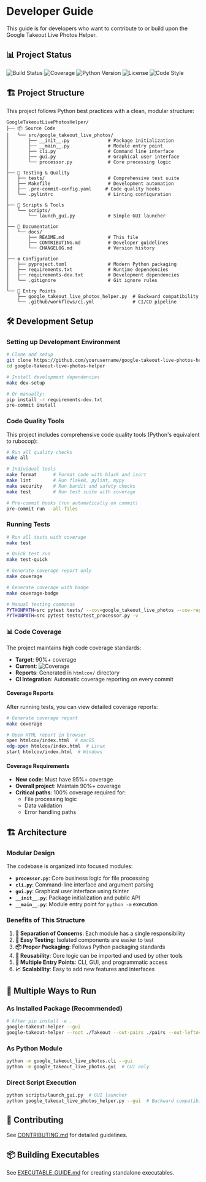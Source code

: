 # Developer Guide

This guide is for developers who want to contribute to or build upon the Google Takeout Live Photos Helper.

## 📊 Project Status

![Build Status](https://github.com/yourusername/google-takeout-live-photos-helper/workflows/CI/badge.svg)
![Coverage](https://img.shields.io/codecov/c/github/yourusername/google-takeout-live-photos-helper)
![Python Version](https://img.shields.io/badge/python-3.8%2B-blue)
![License](https://img.shields.io/badge/license-MIT-green)
![Code Style](https://img.shields.io/badge/code%20style-black-000000.svg)

## 🏗️ Project Structure

This project follows Python best practices with a clean, modular structure:

```
GoogleTakeoutLivePhotosHelper/
├── 📦 Source Code
│   └── src/google_takeout_live_photos/
│       ├── __init__.py              # Package initialization
│       ├── __main__.py              # Module entry point
│       ├── cli.py                   # Command line interface
│       ├── gui.py                   # Graphical user interface
│       └── processor.py             # Core processing logic
│
├── 🧪 Testing & Quality
│   ├── tests/                       # Comprehensive test suite
│   ├── Makefile                     # Development automation
│   ├── .pre-commit-config.yaml     # Code quality hooks
│   └── .pylintrc                    # Linting configuration
│
├── 🔧 Scripts & Tools
│   └── scripts/
│       └── launch_gui.py            # Simple GUI launcher
│
├── 📖 Documentation
│   └── docs/
│       ├── README.md                # This file
│       ├── CONTRIBUTING.md          # Developer guidelines
│       └── CHANGELOG.md             # Version history
│
├── ⚙️ Configuration
│   ├── pyproject.toml               # Modern Python packaging
│   ├── requirements.txt             # Runtime dependencies
│   ├── requirements-dev.txt         # Development dependencies
│   └── .gitignore                   # Git ignore rules
│
└── 🔄 Entry Points
    ├── google_takeout_live_photos_helper.py  # Backward compatibility
    └── .github/workflows/ci.yml              # CI/CD pipeline
```

## 🛠️ Development Setup

### Setting up Development Environment

```bash
# Clone and setup
git clone https://github.com/yourusername/google-takeout-live-photos-helper.git
cd google-takeout-live-photos-helper

# Install development dependencies
make dev-setup

# Or manually:
pip install -r requirements-dev.txt
pre-commit install
```

### Code Quality Tools

This project includes comprehensive code quality tools (Python's equivalent to rubocop):

```bash
# Run all quality checks
make all

# Individual tools
make format      # Format code with black and isort
make lint        # Run flake8, pylint, mypy
make security    # Run bandit and safety checks
make test        # Run test suite with coverage

# Pre-commit hooks (run automatically on commit)
pre-commit run --all-files
```

### Running Tests

```bash
# Run all tests with coverage
make test

# Quick test run
make test-quick

# Generate coverage report only
make coverage

# Generate coverage with badge
make coverage-badge

# Manual testing commands
PYTHONPATH=src pytest tests/ --cov=google_takeout_live_photos --cov-report=html
PYTHONPATH=src pytest tests/test_processor.py -v
```

### 📊 Code Coverage

The project maintains high code coverage standards:

- **Target**: 90%+ coverage
- **Current**: ![Coverage](https://img.shields.io/codecov/c/github/yourusername/google-takeout-live-photos-helper)
- **Reports**: Generated in `htmlcov/` directory
- **CI Integration**: Automatic coverage reporting on every commit

#### Coverage Reports

After running tests, you can view detailed coverage reports:

```bash
# Generate coverage report
make coverage

# Open HTML report in browser
open htmlcov/index.html  # macOS
xdg-open htmlcov/index.html  # Linux
start htmlcov/index.html  # Windows
```

#### Coverage Requirements

- **New code**: Must have 95%+ coverage
- **Overall project**: Maintain 90%+ coverage
- **Critical paths**: 100% coverage required for:
  - File processing logic
  - Data validation
  - Error handling paths

## 🏗️ Architecture

### Modular Design

The codebase is organized into focused modules:

- **`processor.py`**: Core business logic for file processing
- **`cli.py`**: Command-line interface and argument parsing  
- **`gui.py`**: Graphical user interface using tkinter
- **`__init__.py`**: Package initialization and public API
- **`__main__.py`**: Module entry point for `python -m` execution

### Benefits of This Structure

1. **🧩 Separation of Concerns**: Each module has a single responsibility
2. **🔧 Easy Testing**: Isolated components are easier to test
3. **📦 Proper Packaging**: Follows Python packaging standards
4. **🔄 Reusability**: Core logic can be imported and used by other tools
5. **🚀 Multiple Entry Points**: CLI, GUI, and programmatic access
6. **📈 Scalability**: Easy to add new features and interfaces

## 🚀 Multiple Ways to Run

### As Installed Package (Recommended)
```bash
# After pip install -e .
google-takeout-helper --gui
google-takeout-helper --root ./Takeout --out-pairs ./pairs --out-leftovers ./leftovers
```

### As Python Module
```bash
python -m google_takeout_live_photos.cli --gui
python -m google_takeout_live_photos.gui  # GUI only
```

### Direct Script Execution
```bash
python scripts/launch_gui.py  # GUI launcher
python google_takeout_live_photos_helper.py --gui  # Backward compatibility
```

## 🤝 Contributing

See [CONTRIBUTING.md](CONTRIBUTING.md) for detailed guidelines.

## 📦 Building Executables

See [EXECUTABLE_GUIDE.md](EXECUTABLE_GUIDE.md) for creating standalone executables.
